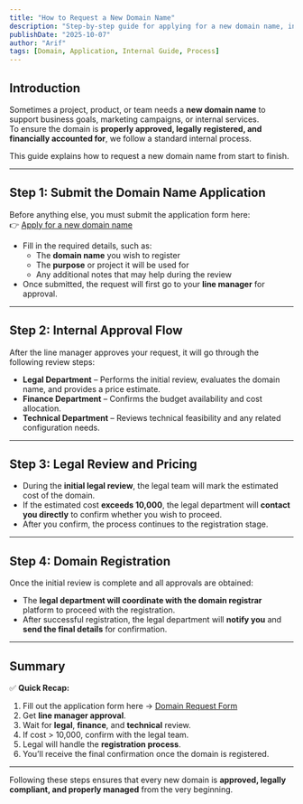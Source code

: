 ```yaml
---
title: "How to Request a New Domain Name"
description: "Step-by-step guide for applying for a new domain name, including approval flow and registration process."
publishDate: "2025-10-07"
author: "Arif"
tags: [Domain, Application, Internal Guide, Process]
---
```


## Introduction

Sometimes a project, product, or team needs a **new domain name** to support business goals, marketing campaigns, or internal services.  
To ensure the domain is **properly approved, legally registered, and financially accounted for**, we follow a standard internal process.

This guide explains how to request a new domain name from start to finish.

---

## Step 1: Submit the Domain Name Application

Before anything else, you must submit the application form here:  
👉 [Apply for a new domain name](https://shenpi.bilibili.co/workflow/36058?refer=worktable)

- Fill in the required details, such as:
  - The **domain name** you wish to register  
  - The **purpose** or project it will be used for  
  - Any additional notes that may help during the review  
- Once submitted, the request will first go to your **line manager** for approval.

---

## Step 2: Internal Approval Flow

After the line manager approves your request, it will go through the following review steps:

- **Legal Department** – Performs the initial review, evaluates the domain name, and provides a price estimate.  
- **Finance Department** – Confirms the budget availability and cost allocation.  
- **Technical Department** – Reviews technical feasibility and any related configuration needs.

---

## Step 3: Legal Review and Pricing

- During the **initial legal review**, the legal team will mark the estimated cost of the domain.  
- If the estimated cost **exceeds 10,000**, the legal department will **contact you directly** to confirm whether you wish to proceed.  
- After you confirm, the process continues to the registration stage.

---

## Step 4: Domain Registration

Once the initial review is complete and all approvals are obtained:

- The **legal department will coordinate with the domain registrar** platform to proceed with the registration.  
- After successful registration, the legal department will **notify you** and **send the final details** for confirmation.

---

## Summary

✅ **Quick Recap:**

1. Fill out the application form here → [Domain Request Form](https://shenpi.bilibili.co/workflow/36058?refer=worktable)  
2. Get **line manager approval**.  
3. Wait for **legal**, **finance**, and **technical** review.  
4. If cost > 10,000, confirm with the legal team.  
5. Legal will handle the **registration process**.  
6. You’ll receive the final confirmation once the domain is registered.

---

Following these steps ensures that every new domain is **approved, legally compliant, and properly managed** from the very beginning.
